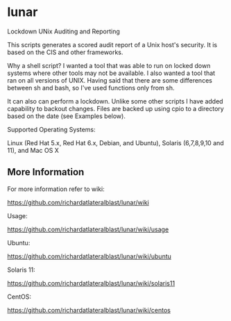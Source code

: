 lunar
=====

Lockdown UNix Auditing and Reporting

This scripts generates a scored audit report of a Unix host's security.
It is based on the CIS and other frameworks.

Why a shell script? I wanted a tool that was able to run on locked down systems
where other tools may not be available. I also wanted a tool that ran on all
versions of UNIX. Having said that there are some differences between sh and
bash, so I've used functions only from sh.

It can also can perform a lockdown. Unlike some other scripts I have added
capability to backout changes. Files are backed up using cpio to a directory
based on the date (see Examples below).

Supported Operating Systems:

Linux (Red Hat 5.x, Red Hat 6.x, Debian, and Ubuntu), Solaris (6,7,8,9,10 and 11), and Mac OS X

More Information
----------------

For more information refer to wiki:

https://github.com/richardatlateralblast/lunar/wiki

Usage:

https://github.com/richardatlateralblast/lunar/wiki/usage

Ubuntu:

https://github.com/richardatlateralblast/lunar/wiki/ubuntu

Solaris 11:

https://github.com/richardatlateralblast/lunar/wiki/solaris11

CentOS:

https://github.com/richardatlateralblast/lunar/wiki/centos
